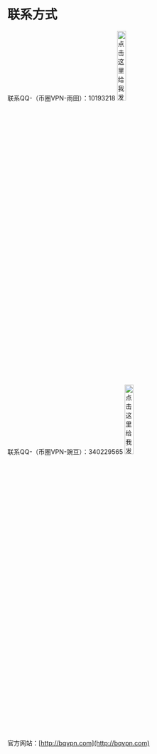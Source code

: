 # 联系方式  

<div>
联系QQ-（币圈VPN-雨田）：10193218
<a target="_blank" href="http://wpa.qq.com/msgrd?v=3&uin=10193218&site=qq&menu=yes">
<img border="0" src="http://wpa.qq.com/pa?p=2:10193218:41" width="20%" alt="点击这里给我发消息" title="点击这里给我发消息" />
</a>
<p />
联系QQ-（币圈VPN-豌豆）：340229565
<a target="_blank" href="http://wpa.qq.com/msgrd?v=3&uin=340229565&site=qq&menu=yes">
<img border="0" src="http://wpa.qq.com/pa?p=2:340229565:41" width="20%" alt="点击这里给我发消息" title="点击这里给我发消息" />
</a>
</div>

官方网站：[http://bqvpn.com](http://bqvpn.com)

